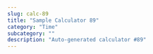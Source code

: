 ```yaml
---
slug: calc-89
title: "Sample Calculator 89"
category: "Time"
subcategory: ""
description: "Auto-generated calculator #89"
---
```



